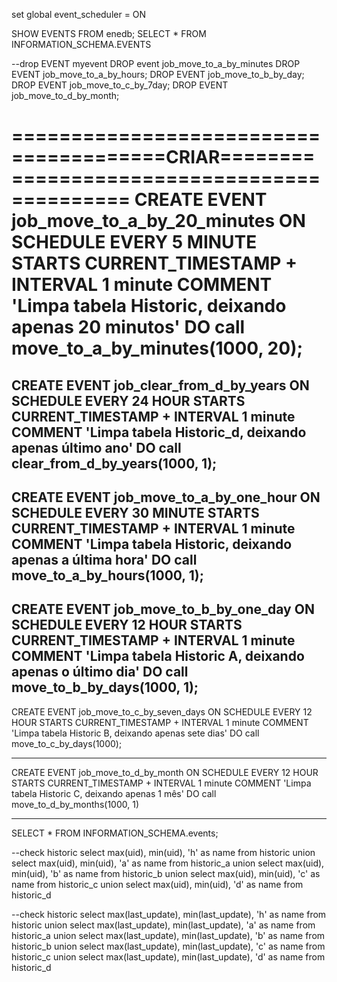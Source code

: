 set global event_scheduler = ON

SHOW EVENTS FROM enedb;
SELECT * FROM INFORMATION_SCHEMA.EVENTS

--drop EVENT myevent
DROP event job_move_to_a_by_minutes
DROP EVENT job_move_to_a_by_hours;
DROP EVENT job_move_to_b_by_day;
DROP EVENT job_move_to_c_by_7day;
DROP EVENT job_move_to_d_by_month;

=======================================CRIAR============================================
CREATE EVENT job_move_to_a_by_20_minutes ON SCHEDULE
      EVERY 5 MINUTE
      STARTS CURRENT_TIMESTAMP + INTERVAL 1 minute
    COMMENT 'Limpa tabela Historic, deixando apenas 20 minutos'
    DO
		call move_to_a_by_minutes(1000, 20);
========================================================================================		

CREATE EVENT job_clear_from_d_by_years ON SCHEDULE
      EVERY 24 HOUR
      STARTS CURRENT_TIMESTAMP + INTERVAL 1 minute
    COMMENT 'Limpa tabela Historic_d, deixando apenas último ano'
    DO
    call clear_from_d_by_years(1000, 1);
------------------------------------------------------------------------	

CREATE EVENT job_move_to_a_by_one_hour ON SCHEDULE
      EVERY 30 MINUTE
      STARTS CURRENT_TIMESTAMP + INTERVAL 1 minute
    COMMENT 'Limpa tabela Historic, deixando apenas a última hora'
    DO
		call move_to_a_by_hours(1000, 1);
------------------------------------------------------------------------			

CREATE EVENT job_move_to_b_by_one_day ON SCHEDULE
      EVERY 12 HOUR
      STARTS CURRENT_TIMESTAMP + INTERVAL 1 minute
    COMMENT 'Limpa tabela Historic A, deixando apenas o último dia'
    DO
		call move_to_b_by_days(1000, 1);
------------------------------------------------------------------------		
		
CREATE EVENT job_move_to_c_by_seven_days ON SCHEDULE
      EVERY 12 HOUR
      STARTS CURRENT_TIMESTAMP + INTERVAL 1 minute
    COMMENT 'Limpa tabela Historic B, deixando apenas sete dias'
    DO
		call move_to_c_by_days(1000);

------------------------------------------------------------------------			
		
CREATE EVENT job_move_to_d_by_month ON SCHEDULE
      EVERY 12 HOUR
      STARTS CURRENT_TIMESTAMP + INTERVAL 1 minute
    COMMENT 'Limpa tabela Historic C, deixando apenas 1 mês'
    DO
		call move_to_d_by_months(1000, 1)	
      
------------------------------------------------------------------------	
	  
SELECT * FROM INFORMATION_SCHEMA.events;

--check historic
select max(uid), min(uid), 'h' as name from historic
union
select max(uid), min(uid), 'a' as name  from historic_a
union
select max(uid), min(uid), 'b' as name  from historic_b
union
select max(uid), min(uid), 'c' as name   from historic_c
union
select max(uid), min(uid), 'd' as name   from historic_d


--check historic
select max(last_update), min(last_update), 'h' as name from historic
union
select max(last_update), min(last_update), 'a' as name  from historic_a
union
select max(last_update), min(last_update), 'b' as name  from historic_b
union
select max(last_update), min(last_update), 'c' as name   from historic_c
union
select max(last_update), min(last_update), 'd' as name   from historic_d